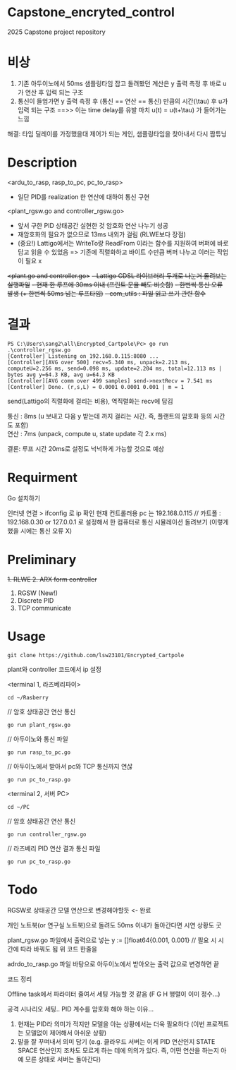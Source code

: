 Capstone_encryted_control
=============
2025 Capstone project repository

# 비상
1. 기존 아두이노에서 50ms 샘플링타임 잡고 돌려봤던 계산은 y 출력 측정 후 바로 u가 연산 후 입력 되는 구조
2. 통신이 들엄가면 y 출력 측정 후 (통신 == 연산 == 통신) 만큼의 시간(\tau) 후 u가 입력 되는 구조
   ==>> 이는 time delay를 유발 마치 u(t) = u(t+\tau) 가 들어가는 느낌

해결: 타임 딜레이를 가정했을대 제어가 되는 게인, 샘플링타임을 찾아내서 다시 짬튜닝


Description
====
<ardu_to_rasp, rasp_to_pc, pc_to_rasp>
- 일단 PID를 realization 한 연산에 대하여 통신 구현

<plant_rgsw.go and controller_rgsw.go>
- 앞서 구한 PID 상태공간 실현한 것 암호화 연산 나누기 성공
- 재암호화의 필요가 없으므로 13ms 내외가 걸림 (RLWE보다 장점)
- (중요!) Lattigo에서는 WriteTo랑 ReadFrom 이라는 함수를 지원하여 버퍼에 바로 담고 읽을 수 있었음
  => 기존에 직렬화하고 바이트 수만큼 버퍼 나누고 이러는 작업이 필요 x

~~<plant.go and controller.go>~~
~~- Lattigo CDSL 라이브러리 두개로 나눈거 돌려보는 실행파일~~
~~- 현재 한 루프에 30ms 이내 (프린트 문을 빼도 비슷함)~~
~~- 한번씩 통신 오류 발생 (+ 한번씩 50ms 넘는 루프타임)~~
~~- com_utils : 파일 읽고 쓰기 관련 함수~~

# 결과
```
PS C:\Users\sang2\all\Encrypted_Cartpole\Pc> go run .\controller_rgsw.go
[Controller] Listening on 192.168.0.115:8080 ...  
[Controller][AVG over 500] recv=5.340 ms, unpack=2.213 ms, computeU=2.256 ms, send=0.098 ms, update=2.204 ms, total=12.113 ms | bytes avg y=64.3 KB, avg u=64.3 KB  
[Controller][AVG comm over 499 samples] send->nextRecv = 7.541 ms  
[Controller] Done. (r,s,L) = 0.0001 0.0001 0.001 | m = 1
```
send(Lattigo의 직렬화에 걸리는 비용), 역직렬화는 recv에 담김  

통신 : 8ms (u 보내고 다음 y 받는데 까지 걸리는 시간. 즉, 플랜트의 암호화 등의 시간도 포함)  
연산 : 7ms (unpack, compute u, state update 각 2.x ms)  

결론: 루프 시간 20ms로 설정도 넉넉하게 가능할 것으로 예상

Requirment
=============
Go 설치하기

인터넷 연결 > ifconfig 로 ip 확인 
현재 컨트롤러용 pc 는 192.168.0.115 // 카트폴 : 192.168.0.30
or
127.0.0.1 로 설정해서 한 컴퓨터로 통신 시뮬레이션 돌려보기
(이렇게 했을 시에는 통신 오류 X)

Preliminary
===
~~1. RLWE
2. ARX form controller~~
1. RGSW (New!)
2. Discrete PID
3. TCP communicate


Usage
=============



```
git clone https://github.com/lsw23101/Encrypted_Cartpole
```





plant와 controller 코드에서 ip 설정

<terminal 1, 라즈베리파이>
```
cd ~/Rasberry
```

// 암호 상태공간 연산 통신
```
go run plant_rgsw.go 
```
// 아두이노와 통신 파일
```
go run rasp_to_pc.go 
```
// 아두이노에서 받아서 pc와 TCP 통신까지 연삲
```
go run pc_to_rasp.go 
```

<terminal 2, 서버 PC>
```
cd ~/PC
```

// 암호 상태공간 연산 통신
```
go run controller_rgsw.go
```
// 라즈베리 PID 연산 결과 통신 파일
```
go run pc_to_rasp.go 
```

Todo
====
RGSW로 상태공간 모델 연산으로 변경해야할듯 <- 완료

개인 노트북(or 연구실 노트북)으로 돌려도 50ms 이내가 돌아간다면 시연 상황도 굿

plant_rgsw.go 파일에서 출력으로 넣는 
y := []float64{0.001, 0.001} // 필요 시 시간에 따라 바꿔도 됨
위 코드 한줄을

adrdo_to_rasp.go 파일 바탕으로
아두이노에서 받아오는 출력 값으로 변경하면 끝

코드 정리

Offline task에서 파라미터 줄여서 세팅 가능할 것 같음 (F G H 행렬이 이미 정수...)

공격 시나리오 세팅..
PID 계수를 암호화 해야 하는 이유...
1. 현재는 PID라 의미가 적지만 모델을 아는 상황에서는 더욱 필요하다 (이번 프로젝트는 모델없이 제어해서 아쉬운 상황)
2. 말을 잘 꾸며내서 의미 담기 (e.g. 클라우드 서버는 이게 PID 연산인지 STATE SPACE 연산인지 조차도 모르게 하는 데에 의의가 있다. 즉, 어떤 연산을 하는지 아예 모른 상태로 서버는 돌아간다)

